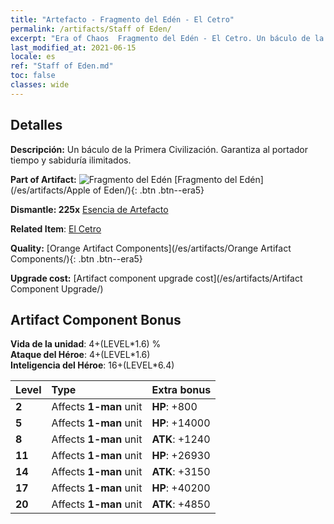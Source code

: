 ```yaml
---
title: "Artefacto - Fragmento del Edén - El Cetro"
permalink: /artifacts/Staff of Eden/
excerpt: "Era of Chaos  Fragmento del Edén - El Cetro. Un báculo de la Primera Civilización. Garantiza al portador tiempo y sabiduría ilimitados."
last_modified_at: 2021-06-15
locale: es
ref: "Staff of Eden.md"
toc: false
classes: wide
---
```




## Detalles

 **Descripción:** Un báculo de la Primera Civilización. Garantiza al portador tiempo y sabiduría ilimitados.

 **Part of Artifact:** ![Fragmento del Edén](/images/t/icon_artifact_49.png) [Fragmento del Edén](/es/artifacts/Apple of Eden/){: .btn .btn--era5}

 **Dismantle: 225x** [Esencia de Artefacto](/ItemsES/con_905/)

 **Related Item**: [El Cetro](/ItemsES/art_186/)

 **Quality:** [Orange Artifact Components](/es/artifacts/Orange Artifact Components/){: .btn .btn--era5}

 **Upgrade cost:** [Artifact component upgrade cost](/es/artifacts/Artifact Component Upgrade/)

## Artifact Component Bonus

  **Vida de la unidad**: 4+(LEVEL\*1.6) %<br/>**Ataque del Héroe**: 4+(LEVEL\*1.6)<br/>**Inteligencia del Héroe**: 16+(LEVEL\*6.4)

  |  Level  | Type |    Extra bonus  | 
  |:--------|:-----|:----------------| 
  | **2** | Affects **1-man** unit | **HP**: +800 | 
  | **5** | Affects **1-man** unit | **HP**: +14000 | 
  | **8** | Affects **1-man** unit | **ATK**: +1240 | 
  | **11** | Affects **1-man** unit | **HP**: +26930 | 
  | **14** | Affects **1-man** unit | **ATK**: +3150 | 
  | **17** | Affects **1-man** unit | **HP**: +40200 | 
  | **20** | Affects **1-man** unit | **ATK**: +4850 | 
